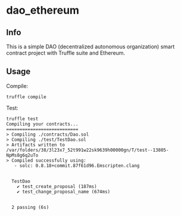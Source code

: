 
# dao_ethereum

## Info    
This is a simple DAO (decentralized autonomous organization) smart contract project with Truffle suite and Ethereum.  

## Usage  

Compile:  
```
truffle compile
```

Test:  
```
truffle test
Compiling your contracts...
===========================
> Compiling ./contracts/Dao.sol
> Compiling ./test/TestDao.sol
> Artifacts written to /var/folders/38/3l23x7_52t991w22sk9639h00000gn/T/test--13805-NpMs8g6q2uTo
> Compiled successfully using:
   - solc: 0.8.18+commit.87f61d96.Emscripten.clang


  TestDao
    ✔ test_create_proposal (187ms)
    ✔ test_change_proposal_name (674ms)


  2 passing (6s)
  ```
